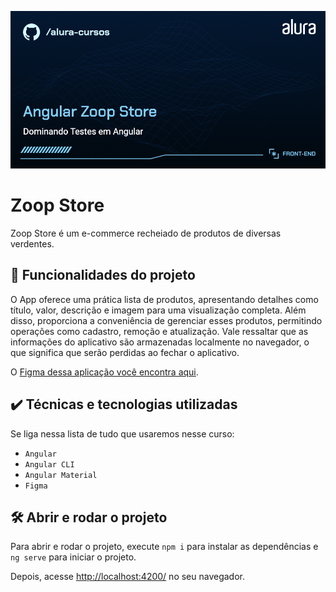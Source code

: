 
![Descricao da sua imagem](thumbnail.png)

# Zoop Store

Zoop Store é um e-commerce recheiado de produtos de diversas verdentes.

## 🔨 Funcionalidades do projeto

O App oferece uma prática lista de produtos, apresentando detalhes como título, valor, descrição e imagem para uma visualização completa. Além disso, proporciona a conveniência de gerenciar esses produtos, permitindo operações como cadastro, remoção e atualização. Vale ressaltar que as informações do aplicativo são armazenadas localmente no navegador, o que significa que serão perdidas ao fechar o aplicativo.

O [Figma dessa aplicação você encontra aqui](https://www.figma.com/file/ghzMuGeV2n1ninpw2HaMCg/Dominando-Testes-em-Angular?type=design&node-id=9-457&mode=design&t=TuxafGqTTi1CWk5i-0).

## ✔️ Técnicas e tecnologias utilizadas

Se liga nessa lista de tudo que usaremos nesse curso:

- `Angular`
- `Angular CLI`
- `Angular Material`
- `Figma`

## 🛠️ Abrir e rodar o projeto

Para abrir e rodar o projeto, execute `npm i` para instalar as dependências e `ng serve` para iniciar o projeto.

Depois, acesse <a href="http://localhost:4200/">http://localhost:4200/</a> no seu navegador.
